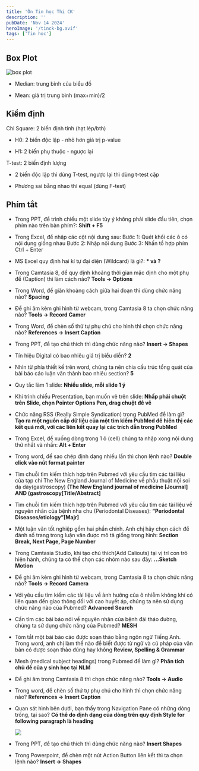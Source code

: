 ```yaml
---
title: 'Ôn Tin học Thi CK'
description: ''
pubDate: 'Nov 14 2024'
heroImage: '/tinck-bg.avif'
tags: ['Tin học']
---
```


## Box Plot

![box plot](/notable/tinck-boxplot.png)

* Median: trung bình của biểu đồ

* Mean: giá trị trung bình (max+min)/2

## Kiểm định

Chi Square: 2 biến định tính (hạt lép/bth)

* H0: 2 biến độc lập - nhỏ hơn giá trị p-value

* H1: 2 biến phụ thuộc - ngược lại

T-test: 2 biến định lượng

* 2 biến độc lập thì dùng T-test, ngược lại thì dùng t-test cặp

* Phương sai bằng nhao thì equal (dùng F-test)

## Phím tắt

* Trong PPT, để trình chiếu một slide tùy ý không phải slide đầu tiên, chọn phím nào trên bàn phím?: **Shift + F5**

* Trong Excel, để nhập các cột nội dung sau:
  Bước 1: Quét khối các ô có nội dụng giống nhau
  Bước 2: Nhập nội dung
  Bước 3: Nhấn tổ hợp phím Ctrl + Enter

* MS Excel quy định hai kí tự đại diện (Wildcard) là gì?: **\* và ?**

* Trong Camtasia 8, để quy định khoảng thời gian mặc định cho một phụ đề (Caption) thì làm cách nào? **Tools → Options**

* Trong Word, để giãn khoảng cách giữa hai đoạn thì dùng chức năng nào? **Spacing**

* Để ghi âm kèm ghi hình từ webcam, trong Camtasia 8 ta chọn chức năng nào?  **Tools → Record Camer**

* Trong Word, để chèn số thứ tự phụ chú cho hình thì chọn chức năng nào? **References → Insert Caption**

* Trong PPT, để tạo chú thích thì dùng chức năng nào? **Insert → Shapes**

* Tín hiệu Digital có bao nhiêu giá trị biểu diễn? **2**

* Nhìn từ phía thiết kế trên word, chúng ta nên chia cấu trúc tổng quát của bài báo cáo luận văn thành bao nhiêu section? **5**

* Quy tắc làm 1 slide: **Nhiều slide, mỗi slide 1 ý**

* Khi trình chiếu Presentation, bạn muốn vẽ trên slide: **Nhấp phải chuột trên Slide, chọn Pointer Options Pen, drag chuột để vẽ**

* Chức năng RSS (Really Simple Syndication) trong PubMed để làm gì? **Tạo ra một nguồn cấp dữ liệu của một tìm kiếm PubMed để hiển thị các kết quả mới, với các liên kết quay lại các trích dẫn trong PubMed**

* Trong Excel, để xuống dòng trong 1 ô (cell) chúng ta nhập xong nội dung thứ nhất và nhấn: **Alt + Enter**

* Trong word, để sao chép định dạng nhiều lần thì chọn lệnh nào? **Double click vào nút format painter**

* Tìm chuỗi tìm kiếm thích hợp trên Pubmed với yêu cầu tìm các tài liệu của tạp chí The New England Journal of Medicine về phẫu thuật nội soi dạ dày(gastroscopy) **(The New England journal of medicine [Journal] AND (gastroscopy[Title/Abstract]**

* Tìm chuỗi tìm kiếm thích hợp trên Pubmed với yêu cầu tìm các tài liệu về nguyên nhân của bệnh nha chu (Periodontal Diseases): **“Periodontal Diseases/etiology”[Majr]**

* Một luận văn tốt nghiệp gồm hai phần chính. Anh chị hãy chọn cách để đánh số trang trong luận văn được mô tả giống trong hình: **Section Break, Next Page, Page Number**

* Trong Camtasia Studio, khi tạo chú thích(Add Caliouts) tại vị trí con trỏ hiện hành, chúng ta có thể chọn các nhóm nào sau đây: **...Sketch Motion**

* Để ghi âm kèm ghi hình từ webcam, trong Camtasia 8 ta chọn chức năng nào? **Tools -> Record Camera**

* Với yêu cầu tìm kiếm các tài liệu về ảnh hưởng của ô nhiễm không khí có liên quan đến giao thông đối với cao huyết áp, chúng ta nên sử dụng chức năng nào của Pubmed? **Advanced Search**

* Cần tìm các bài báo nói về nguyên nhân của bệnh đái tháo đường, chúng ta sử dụng chức năng của Pubmed? **MESH**

* Tóm tắt một bài báo cáo được soạn thảo bằng ngôn ngữ Tiếng Anh. Trong word, anh chị làm thế nào để biết được từ ngữ và cú pháp của văn bản có được soạn thảo đúng hay không **Review, Spelling & Grammar**

* Mesh (medical subject headings) trong Pubmed để làm gì? **Phân tích chủ đề của y sinh học tại NLM**

* Để ghi âm trong Camtasia 8 thì chọn chức năng nào? **Tools -> Audio**

* Trong word, để chèn số thứ tự phụ chú cho hình thì chọn chức năng nào? **References -> Insert Caption**

* Quan sát hình bên dưới, bạn thấy trong Navigation Pane có những dòng trống, tại sao?
  **Có thể do định dạng của dòng trên quy định Style for following paragraph là heading**

  ![](/notable/tinck-nav.png)

* Trong PPT, để tạo chú thích thì dùng chức năng nào? **Insert Shapes**

* Trong Powerpoint, để chèn một nút Action Button liên kết thì ta chọn lệnh nào? **Insert -> Shapes**

